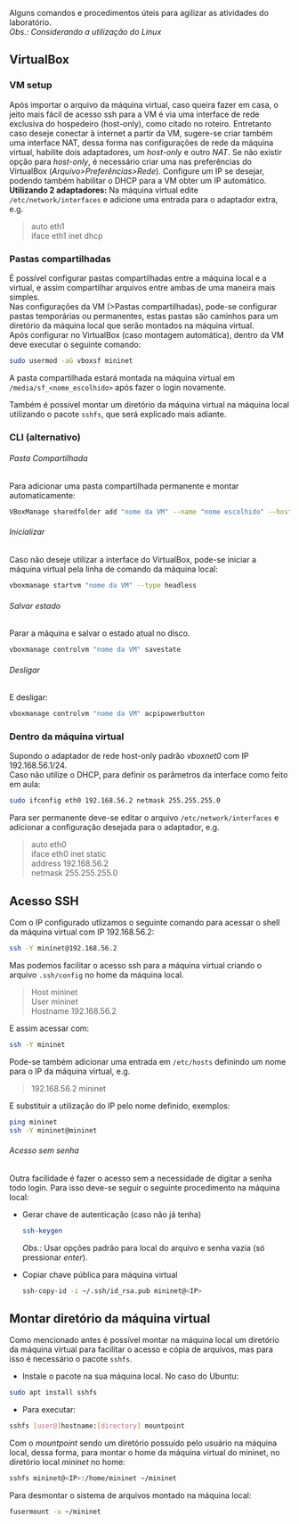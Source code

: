 Alguns comandos e procedimentos úteis para agilizar as atividades do laboratório.  
*Obs.: Considerando a utilização do Linux*

## VirtualBox

### VM setup

Após importar o arquivo da máquina virtual, caso queira fazer em casa, o jeito mais fácil de acesso ssh para a VM é via uma interface de rede exclusiva do hospedeiro (host-only), como citado no roteiro. Entretanto caso deseje conectar à internet a partir da VM, sugere-se criar também uma interface NAT, dessa forma nas configurações de rede da máquina virtual, habilite dois adaptadores, um *host-only* e outro *NAT*.
Se não existir opção para *host-only*, é necessário criar uma nas preferências do VirtualBox (*Arquivo>Preferências>Rede*). Configure um IP se desejar, podendo também habilitar o DHCP para a VM obter um IP automático.  
**Utilizando 2 adaptadores:** Na máquina virtual edite `/etc/network/interfaces` e adicione uma entrada para o adaptador extra, e.g.
> auto eth1  
> iface eth1 inet dhcp

### Pastas compartilhadas

É possível configurar pastas compartilhadas entre a máquina local e a virtual, e assim compartilhar arquivos entre ambas de uma maneira mais simples.  
Nas configurações da VM (>Pastas compartilhadas), pode-se configurar pastas temporárias ou permanentes, estas pastas são caminhos para um diretório da máquina local que serão montados na máquina virtual.  
Após configurar no VirtualBox (caso montagem automática), dentro da VM deve executar o seguinte comando:
```bash
sudo usermod -aG vboxsf mininet
```
A pasta compartilhada estará montada na máquina virtual em `/media/sf_<nome_escolhido>` após fazer o login novamente.

Também é possível montar um diretório da máquina virtual na máquina local utilizando o pacote `sshfs`, que será explicado mais adiante.

### CLI (alternativo)

###### Pasta Compartilhada
Para adicionar uma pasta compartilhada permanente e montar automaticamente:
```bash
VBoxManage sharedfolder add "nome da VM" --name "nome escolhido" --hostpath "/path/local --automount"
```
###### Inicializar
Caso não deseje utilizar a interface do VirtualBox, pode-se iniciar a máquina virtual pela linha de comando da máquina local:
```bash
vboxmanage startvm "nome da VM" --type headless
```
###### Salvar estado
Parar a máquina e salvar o estado atual no disco.
```bash
vboxmanage controlvm "nome da VM" savestate
```
###### Desligar
E desligar:
```bash
vboxmanage controlvm "nome da VM" acpipowerbutton
```

### Dentro da máquina virtual
Supondo o adaptador de rede host-only padrão *vboxnet0* com IP 192.168.56.1/24.  
Caso não utilize o DHCP, para definir os parâmetros da interface como feito em aula:
```bash
sudo ifconfig eth0 192.168.56.2 netmask 255.255.255.0
```
Para ser permanente deve-se editar o arquivo `/etc/network/interfaces` e adicionar a configuração desejada para o adaptador, e.g.
> auto eth0  
> iface eth0 inet static  
>     address 192.168.56.2  
>     netmask 255.255.255.0

## Acesso SSH

Com o IP configurado utlizamos o seguinte comando para acessar o shell da máquina virtual com IP 192.168.56.2:
```bash
ssh -Y mininet@192.168.56.2
```
Mas podemos facilitar o acesso ssh para a máquina virtual criando o arquivo `.ssh/config` no home da máquina local.
> Host mininet  
>     User mininet  
>     Hostname 192.168.56.2

E assim acessar com:
```bash
ssh -Y mininet
```
Pode-se também adicionar uma entrada em `/etc/hosts` definindo um nome para o IP da máquina virtual, e.g.
> 192.168.56.2  mininet

E substituir a utilização do IP pelo nome definido, exemplos:
```bash
ping mininet
ssh -Y mininet@mininet
```
###### Acesso sem senha
Outra facilidade é fazer o acesso sem a necessidade de digitar a senha todo login. Para isso deve-se seguir o seguinte procedimento na máquina local:
- Gerar chave de autenticação (caso não já tenha)
    ```bash
    ssh-keygen
    ```
    *Obs.:* Usar opções padrão para local do arquivo e senha vazia (só pressionar *enter*).
    
- Copiar chave pública para máquina virtual
    ```bash
    ssh-copy-id -i ~/.ssh/id_rsa.pub mininet@<IP> 
    ```

## Montar diretório da máquina virtual

Como mencionado antes é possível montar na máquina local um diretório da máquina virtual para facilitar o acesso e cópia de arquivos, mas para isso é necessário o pacote `sshfs`.
* Instale o pacote na sua máquina local. No caso do Ubuntu:
```bash
sudo apt install sshfs
```
* Para executar:
```bash
sshfs [user@]hostname:[directory] mountpoint
```
Com o *mountpoint* sendo um diretório possuído pelo usuário na máquina local, dessa forma, para montar o home da máquina virtual do mininet, no diretório local *mininet* no home:
```bash
sshfs mininet@<IP>:/home/mininet ~/mininet
```

Para desmontar o sistema de arquivos montado na máquina local:
```bash
fusermount -u ~/mininet
```
